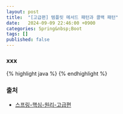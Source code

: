 ```yaml
---
layout: post
title:  "[고급편] 템플릿 메서드 패턴과 콜백 패턴"
date:   2024-09-09 22:46:00 +0900
categories: Spring&nbsp;Boot
tags: []
published: false
---
```


### xxx

{% highlight java %}
{% endhighlight %}

### 출처

- [스프링-핵심-원리-고급편](https://www.inflearn.com/course/%EC%8A%A4%ED%94%84%EB%A7%81-%ED%95%B5%EC%8B%AC-%EC%9B%90%EB%A6%AC-%EA%B3%A0%EA%B8%89%ED%8E%B8)